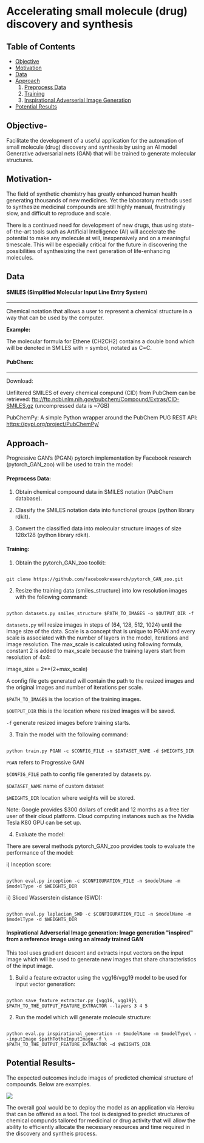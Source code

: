 # Accelerating small molecule (drug) discovery and synthesis

Table of Contents
-----------------
- [Objective](#objective)
- [Motivation](#motivation)
- [Data](#data)
- [Approach](#approach)
  1. [Preprocess Data](#preprocessdata) 
  2. [Training](#training) 
  3. [Inspirational Adverserial Image Generation](#inspirationalgeneration) 
- [Potential Results](#results)


## <a name="objective"></a> Objective-
Facilitate the development of a useful application for the automation of small molecule (drug) discovery and synthesis by using an AI model Generative adversarial nets (GAN) that will be trained to generate molecular structures.

## <a name="motivation"></a> Motivation-

The field of synthetic chemistry has greatly enhanced human health generating thousands of new medicines. Yet the laboratory methods used to synthesize medicinal compounds are still highly manual, frustratingly slow, and difficult to reproduce and scale. 

There is a continued need for development of new drugs,  thus using state-of-the-art tools such as Artificial Intelligence (AI) will accelerate the potential to make any molecule at will, inexpensively and on a meaningful timescale. This will be especially critical for the future in discovering the possibilities of synthesizing  the next generation of life-enhancing  molecules.

## <a name="data"></a> Data

#### SMILES (Simplified Molecular Input Line Entry System) 
---
Chemical notation that allows a user to represent a chemical structure in a way that can be used by the computer.

**Example:**

The molecular formula for Ethene (CH2CH2)  contains a double bond which will be denoted in SMILES with = symbol, notated as C=C.


#### PubChem:  
---

Download: 

Unfiltered SMILES of every chemical compund (CID) from PubChem can be retrieved: ftp://ftp.ncbi.nlm.nih.gov/pubchem/Compound/Extras/CID-SMILES.gz (uncompressed data is ~7GB)
 
PubChemPy:
A simple Python wrapper around the PubChem PUG REST API: https://pypi.org/project/PubChemPy/

## <a name="approach"></a> Approach-

Progressive GAN’s (PGAN) pytorch implementation by Facebook research (pytorch_GAN_zoo) will be used to train the model:

#### Preprocess Data:

1) Obtain chemical compound data in SMILES notation (PubChem database).
 
2) Classify the SMILES notation data into functional groups (python library rdkit).

3) Convert the classified data into molecular structure images of size 128x128 (python library rdkit).

#### Training:


1) Obtain the pytorch_GAN_zoo toolkit:

```

git clone https://github.com/facebookresearch/pytorch_GAN_zoo.git
```

2) Resize the training data (smiles_structure) into low resolution images with the following command:

```

python datasets.py smiles_structure $PATH_TO_IMAGES -o $OUTPUT_DIR -f
```

`datasets.py` will resize images in steps of (64, 128, 512, 1024) until the image size of the data. Scale is a concept that is unique to PGAN and every scale is associated with the number of layers in the model, iterations and image resolution. The max_scale is calculated using following formula, constant 2 is added to max_scale because the training layers start from resolution of 4x4:

image_size = 2**(2+max_scale)

A config file gets generated will contain the path to the resized images and the original images and number of iterations per scale. 

`$PATH_TO_IMAGES` is the location of the training images.
 
`$OUTPUT_DIR`  this is the location where resized images will be saved. 

`-f`  generate resized images before training starts. 

3) Train the model with the following command:

```

python train.py PGAN -c $CONFIG_FILE -n $DATASET_NAME -d $WEIGHTS_DIR
```

`PGAN` refers to Progressive GAN 

`$CONFIG_FILE`  path to config file generated by datasets.py. 

`$DATASET_NAME`   name of custom dataset

`$WEIGHTS_DIR`  location where weights will be stored. 

Note: Google provides $300 dollars of credit and 12 months as a free tier user of their cloud platform. Cloud computing instances such as the Nvidia Tesla K80 GPU can be set up.

4) Evaluate the model:

There are several methods pytorch_GAN_zoo provides tools to evaluate the performance of the model:

i) Inception score: 

```

python eval.py inception -c $CONFIGURATION_FILE -n $modelName -m $modelType -d $WEIGHTS_DIR
```

ii) Sliced Wasserstein distance (SWD):

```

python eval.py laplacian_SWD -c $CONFIGURATION_FILE -n $modelName -m $modelType -d $WEIGHTS_DIR
```

#### Inspirational Adverserial Image generation:  Image generation "inspired" from a reference image using an already trained GAN

This tool uses gradient descent and extracts input vectors on the input image which will be used to generate new images that share characteristics of the input image. 

1) Build a feature extractor using the vgg16/vgg19 model to be used for input vector generation:

```

python save_feature_extractor.py {vgg16, vgg19}\   $PATH_TO_THE_OUTPUT_FEATURE_EXTRACTOR --layers 3 4 5
```

2) Run the model which will generate molecule structure:

```

python eval.py inspirational_generation -n $modelName -m $modelType\ --inputImage $pathTotheInputImage -f \ $PATH_TO_THE_OUTPUT_FEATURE_EXTRACTOR -d $WEIGHTS_DIR
```

## <a name="results"></a> Potential Results-

The expected outcomes include images of predicted chemical structure of compounds. Below are examples.

<img src="https://github.com/Thahmina/AI_drug_discovery/images/chemstruc_examples.jpg"  />


The overall goal would be to deploy the model as an application via Heroku that can be offered as a tool. The tool is designed to predict structures of chemical compunds tailored for medicinal or drug activity that will allow the ability to efficiently allocate the necessary resources and time required in the discovery and syntheis process. 

